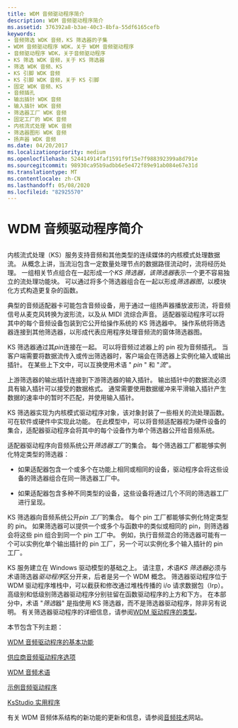 ```yaml
---
title: WDM 音频驱动程序简介
description: WDM 音频驱动程序简介
ms.assetid: 376392a8-b3ae-40c3-8bfa-55df6165cefb
keywords:
- 音频筛选 WDK 音频，KS 筛选器的子集
- WDM 音频驱动程序 WDK，关于 WDM 音频驱动程序
- 音频驱动程序 WDK，关于音频驱动程序
- KS 筛选 WDK 音频，关于 KS 筛选器
- 筛选 WDK 音频、KS
- KS 引脚 WDK 音频
- KS 引脚 WDK 音频，关于 KS 引脚
- 固定 WDK 音频、KS
- 音频插孔
- 输出插针 WDK 音频
- 输入插针 WDK 音频
- 筛选器工厂 WDK 音频
- 固定工厂的 WDK 音频
- 内核流式处理 WDK 音频
- 筛选器图形 WDK 音频
- 扬声器 WDK 音频
ms.date: 04/20/2017
ms.localizationpriority: medium
ms.openlocfilehash: 524414914faf1591f9f15e7f988392399a8d791e
ms.sourcegitcommit: 98930ca95b9adbb6e5e472f89e91ab084e67e31d
ms.translationtype: MT
ms.contentlocale: zh-CN
ms.lasthandoff: 05/08/2020
ms.locfileid: "82925570"
---
```

# <a name="introduction-to-wdm-audio-drivers"></a>WDM 音频驱动程序简介


## <span id="introduction_to_wdm_audio_drivers"></span><span id="INTRODUCTION_TO_WDM_AUDIO_DRIVERS"></span>


内核流式处理（KS）服务支持音频和其他类型的连续媒体的内核模式处理数据流。 从概念上讲，当流沿包含一定数量处理节点的数据路径流动时，流将经历处理。 一组相关节点组合在一起形成一个*KS 筛选器，该筛选器*表示一个更不容易独立的流处理功能块。 可以通过将多个筛选器组合在一起以形成*筛选器图*，以模块化方式构造更复杂的函数。

典型的音频适配器卡可能包含音频设备，用于通过一组扬声器播放波形流，将音频信号从麦克风转换为波形流，以及从 MIDI 流综合声音。 适配器驱动程序可以将其中的每个音频设备包装到它公开给操作系统的 KS 筛选器中。 操作系统将筛选器连接到其他筛选器，以形成代表应用程序处理音频流的窗体筛选器图。

KS 筛选器通过其*pin*连接在一起。 可以将音频过滤器上的 pin 视为音频插孔。 当客户端需要将数据流传入或传出筛选器时，客户端会在筛选器上实例化输入或输出插针。 在某些上下文中，可以互换使用术语 " *pin* " 和 "*流*"。

上游筛选器的输出插针连接到下游筛选器的输入插针。 输出插针中的数据流必须具有输入插针可以接受的数据格式。 通常需要使用数据缓冲来平滑输入插针产生数据的速率中的暂时不匹配，并使用输入插针。

KS 筛选器实现为内核模式驱动程序对象，该对象封装了一些相关的流处理函数。 可在软件或硬件中实现此功能。 在此模型中，可以将音频适配器视为硬件设备的集合，适配器驱动程序会将其中的每个设备作为单个筛选器公开给音频系统。

适配器驱动程序向音频系统公开*筛选器工厂*的集合。 每个筛选器工厂都能够实例化特定类型的筛选器：

-   如果适配器包含一个或多个在功能上相同或相同的设备，驱动程序会将这些设备的筛选器组合在同一筛选器工厂中。

-   如果适配器包含多种不同类型的设备，这些设备将通过几个不同的筛选器工厂进行呈现。

KS 筛选器向音频系统公开*pin 工厂*的集合。 每个 pin 工厂都能够实例化特定类型的 pin。 如果筛选器可以提供一个或多个与函数中的类似或相同的 pin，则筛选器会将这些 pin 组合到同一个 pin 工厂中。 例如，执行音频混合的筛选器可能有一个可以实例化单个输出插针的 pin 工厂，另一个可以实例化多个输入插针的 pin 工厂。

KS 服务建立在 Windows 驱动模型的基础之上。 请注意，术语*KS 筛选器*必须与术语筛选器*驱动程序*区分开来，后者是另一个 WDM 概念。 筛选器驱动程序位于 WDM 驱动程序堆栈中，可以截获和修改通过堆栈传播的 i/o 请求数据包（Irp）。 高级别和低级别筛选器驱动程序分别驻留在函数驱动程序的上方和下方。 在本部分中，术语 "*筛选*器" 是指使用 KS 筛选器，而不是筛选器驱动程序，除非另有说明。 有关筛选器驱动程序的详细信息，请参阅[WDM 驱动程序的类型](https://docs.microsoft.com/windows-hardware/drivers/kernel/types-of-wdm-drivers)。

本节包含下列主题：

[WDM 音频驱动程序的基本功能](basic-functions-of-a-wdm-audio-driver.md)

[供应商音频驱动程序选项](vendor-audio-driver-options.md)

[WDM 音频术语](wdm-audio-terminology.md)

[示例音频驱动程序](sample-audio-drivers.md)

[KsStudio 实用程序](ksstudio-utility.md)

有关 WDM 音频体系结构的新功能的更新和信息，请参阅[音频技术](https://docs.microsoft.com/windows-hardware/drivers/audio/)网站。

 

 




